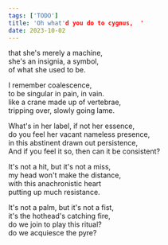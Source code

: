 ```yaml
---
tags: ['TODO']
title: 'Oh what'd you do to cygnus,  '
date: 2023-10-02
---
```

that she's merely a machine,  
she's an insignia, a symbol,  
of what she used to be.

I remember coalescence,  
to be singular in pain, in vain.  
like a crane made up of vertebrae,  
tripping over, slowly going lame.

What's in her label, if not her essence,  
do you feel her vacant nameless presence,  
in this abstinent drawn out persistence,  
And if you feel it so, then can it be consistent?

It's not a hit, but it's not a miss,  
my head won't make the distance,  
with this anachronistic heart  
putting up much resistance.

It's not a palm, but it's not a fist,  
it's the hothead's catching fire,  
do we join to play this ritual?  
do we acquiesce the pyre?
